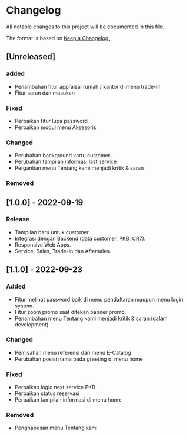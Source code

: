 # Changelog
All notable changes to this project will be documented in this file.

The format is based on [Keep a Changelog](https://www.tunastoyotacimindi.co.id),

## [Unreleased]
### added
- Penambahan fitur appraisal rumah / kantor di menu trade-in
- Fitur saran dan masukan

### Fixed
- Perbaikan fitur lupa password
- Perbaikan modul menu Aksesoris

### Changed
- Perubahan background kartu customer
- Perubahan tampilan informasi last service
- Pergantian menu Tentang kami menjadi kritik & saran

### Removed


## [1.0.0] - 2022-09-19
### Release
- Tampilan baru untuk customer
- Integrasi dengan Backend (data customer, PKB, CR7).
- Responsive Web Apps.
- Service, Sales, Trade-in dan Aftersales.

## [1.1.0] - 2022-09-23
### Added
- Fitur melihat password baik di menu pendaftaran maupun menu login system.
- Fitur zoom promo saat ditekan banner promo.
- Penambahan menu Tentang kami menjadi kritik & saran (dalam development)

### Changed
- Pemisahan menu referensi dari menu E-Catalog
- Perubahan posisi nama pada greeting di menu home


### Fixed
- Perbaikan logic next service PKB
- Perbaikan status reservasi
- Perbaikan tampilan informasi di menu home


### Removed
- Penghapusan menu Tentang kami

